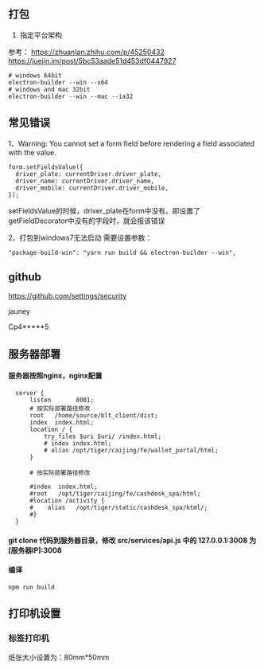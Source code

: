 
## 打包

1. 指定平台架构

参考： 
https://zhuanlan.zhihu.com/p/45250432
https://juejin.im/post/5bc53aade51d453df0447927

```
# windows 64bit
electron-builder --win --x64
# windows and mac 32bit
electron-builder --win --mac --ia32
```


## 常见错误
1、Warning: You cannot set a form field before rendering a field associated with the value.
```
form.setFieldsValue({
  driver_plate: currentDriver.driver_plate,
  driver_name: currentDriver.driver_name,
  driver_mobile: currentDriver.driver_mobile,
});
```
setFieldsValue的时候，driver_plate在form中没有。即设置了getFieldDecorator中没有的字段时，就会报该错误



2、打包到windows7无法启动
需要设置参数：
```
"package-build-win": "yarn run build && electron-builder --win",
```


## github

https://github.com/settings/security

jauney

Cp4*****5

## 服务器部署

#### 服务器按照nginx，nginx配置
```
  server {
      listen       8001;
      # 按实际部署路径修改
      root   /home/source/blt_client/dist;
      index  index.html;
      location / {
          try_files $uri $uri/ /index.html;
          # index index.html;
          # alias /opt/tiger/caijing/fe/wallet_portal/html;
      }

      # 按实际部署路径修改

      #index  index.html;
      #root   /opt/tiger/caijing/fe/cashdesk_spa/html;
      #location /activity {
      #    alias   /opt/tiger/static/cashdesk_spa/html/;
      #}
  }
```
#### git clone 代码到服务器目录，修改 src/services/api.js 中的 127.0.0.1:3008 为 [服务器IP]:3008

#### 编译
```
npm run build
```


## 打印机设置

### 标签打印机
纸张大小设置为：80mm*50mm



